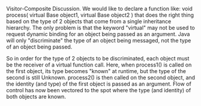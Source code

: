 Visitor-Composite
Discussion. We would like to declare a function like: void process( virtual Base object1, virtual Base object2 ) that does the right thing based on the type of 2 objects that come from a single inheritance hierarchy. The only problem is that the keyword "virtual" may not be used to request dynamic binding for an object being passed as an argument. Java will only "discriminate" the type of an object being messaged, not the type of an object being passed.

So in order for the type of 2 objects to be discriminated, each object must be the receiver of a virtual function call. Here, when process1() is called on the first object, its type becomes "known" at runtime, but the type of the second is still Unknown. process2() is then called on the second object, and the identity (and type) of the first object is passed as an argument. Flow of control has now been vectored to the spot where the type (and identity) of both objects are known.